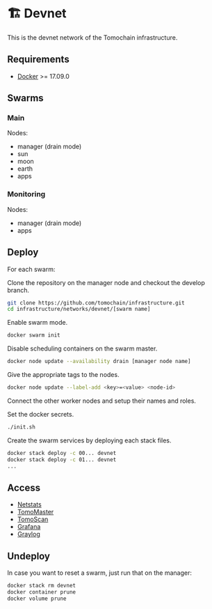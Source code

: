 # 🏗️ Devnet

This is the devnet network of the Tomochain infrastructure.

## Requirements

- [Docker](https://docs.docker.com/install/) >= 17.09.0

## Swarms

### Main

Nodes:
- manager (drain mode)
- sun
- moon
- earth
- apps

### Monitoring

Nodes:
- manager (drain mode)
- apps

## Deploy

For each swarm:

Clone the repository on the manager node and checkout the develop branch.

```bash
git clone https://github.com/tomochain/infrastructure.git
cd infrastructure/networks/devnet/[swarm name]
```

Enable swarm mode.

```bash
docker swarm init
```

Disable scheduling containers on the swarm master.

```bash
docker node update --availability drain [manager node name]
```

Give the appropriate tags to the nodes.

```bash
docker node update --label-add <key>=<value> <node-id>
```

Connect the other worker nodes and setup their names and roles.

Set the docker secrets.

```bash
./init.sh
```

Create the swarm services by deploying each stack files.

```bash
docker stack deploy -c 00... devnet
docker stack deploy -c 01... devnet
...
```

## Access

- [Netstats](https://stats.devnet.tomochain.com)
- [TomoMaster](https://master.devnet.tomochain.com)
- [TomoScan](https://scan.devnet.tomochain.com)
- [Grafana](https://grafana.devnet.tomochain.com)
- [Graylog](https://graylog.devnet.tomochain.com)

## Undeploy

In case you want to reset a swarm, just run that on the manager:

```bash
docker stack rm devnet
docker container prune
docker volume prune
```
